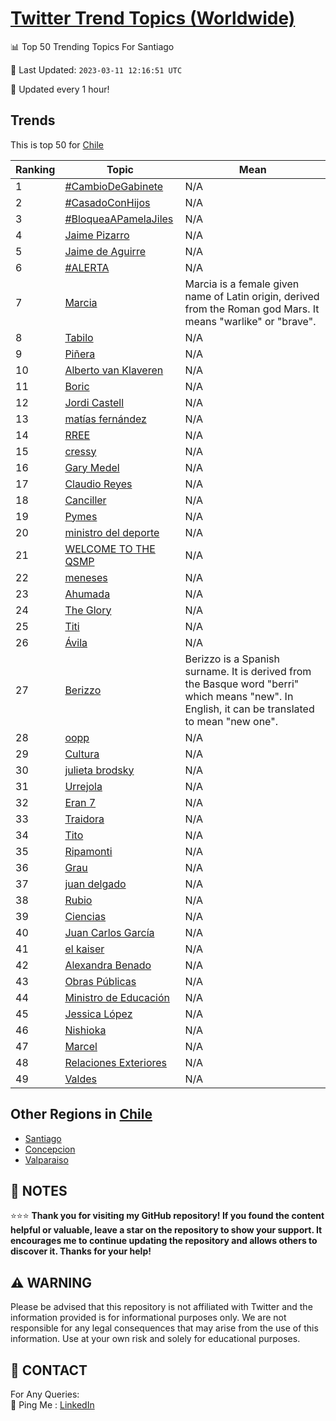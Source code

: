 [Twitter Trend Topics (Worldwide)](https://github.com/ErcinDedeoglu/Twitter-Trend-Topics)
==========


📊 Top 50 Trending Topics For Santiago

📆 Last Updated: `2023-03-11 12:16:51 UTC`

🔧 Updated every 1 hour!


## Trends

This is top 50 for [Chile](</Chile>)

| Ranking | Topic | Mean |
| ------- | ------------ | ------------ |
| 1 | [#CambioDeGabinete](http://twitter.com/search?q=%23CambioDeGabinete) | N/A |
| 2 | [#CasadoConHijos](http://twitter.com/search?q=%23CasadoConHijos) | N/A |
| 3 | [#BloqueaAPamelaJiles](http://twitter.com/search?q=%23BloqueaAPamelaJiles) | N/A |
| 4 | [Jaime Pizarro](http://twitter.com/search?q=Jaime+Pizarro) | N/A |
| 5 | [Jaime de Aguirre](http://twitter.com/search?q=Jaime+de+Aguirre) | N/A |
| 6 | [#ALERTA](http://twitter.com/search?q=%23ALERTA) | N/A |
| 7 | [Marcia](http://twitter.com/search?q=Marcia) | Marcia is a female given name of Latin origin, derived from the Roman god Mars. It means "warlike" or "brave". |
| 8 | [Tabilo](http://twitter.com/search?q=Tabilo) | N/A |
| 9 | [Piñera](http://twitter.com/search?q=Pi%c3%b1era) | N/A |
| 10 | [Alberto van Klaveren](http://twitter.com/search?q=Alberto+van+Klaveren) | N/A |
| 11 | [Boric](http://twitter.com/search?q=Boric) | N/A |
| 12 | [Jordi Castell](http://twitter.com/search?q=Jordi+Castell) | N/A |
| 13 | [matías fernández](http://twitter.com/search?q=mat%c3%adas+fern%c3%a1ndez) | N/A |
| 14 | [RREE](http://twitter.com/search?q=RREE) | N/A |
| 15 | [cressy](http://twitter.com/search?q=cressy) | N/A |
| 16 | [Gary Medel](http://twitter.com/search?q=Gary+Medel) | N/A |
| 17 | [Claudio Reyes](http://twitter.com/search?q=Claudio+Reyes) | N/A |
| 18 | [Canciller](http://twitter.com/search?q=Canciller) | N/A |
| 19 | [Pymes](http://twitter.com/search?q=Pymes) | N/A |
| 20 | [ministro del deporte](http://twitter.com/search?q=ministro+del+deporte) | N/A |
| 21 | [WELCOME TO THE QSMP](http://twitter.com/search?q=WELCOME+TO+THE+QSMP) | N/A |
| 22 | [meneses](http://twitter.com/search?q=meneses) | N/A |
| 23 | [Ahumada](http://twitter.com/search?q=Ahumada) | N/A |
| 24 | [The Glory](http://twitter.com/search?q=The+Glory) | N/A |
| 25 | [Titi](http://twitter.com/search?q=Titi) | N/A |
| 26 | [Ávila](http://twitter.com/search?q=%c3%81vila) | N/A |
| 27 | [Berizzo](http://twitter.com/search?q=Berizzo) | Berizzo is a Spanish surname. It is derived from the Basque word "berri" which means "new". In English, it can be translated to mean "new one". |
| 28 | [oopp](http://twitter.com/search?q=oopp) | N/A |
| 29 | [Cultura](http://twitter.com/search?q=Cultura) | N/A |
| 30 | [julieta brodsky](http://twitter.com/search?q=julieta+brodsky) | N/A |
| 31 | [Urrejola](http://twitter.com/search?q=Urrejola) | N/A |
| 32 | [Eran 7](http://twitter.com/search?q=Eran+7) | N/A |
| 33 | [Traidora](http://twitter.com/search?q=Traidora) | N/A |
| 34 | [Tito](http://twitter.com/search?q=Tito) | N/A |
| 35 | [Ripamonti](http://twitter.com/search?q=Ripamonti) | N/A |
| 36 | [Grau](http://twitter.com/search?q=Grau) | N/A |
| 37 | [juan delgado](http://twitter.com/search?q=juan+delgado) | N/A |
| 38 | [Rubio](http://twitter.com/search?q=Rubio) | N/A |
| 39 | [Ciencias](http://twitter.com/search?q=Ciencias) | N/A |
| 40 | [Juan Carlos García](http://twitter.com/search?q=Juan+Carlos+Garc%c3%ada) | N/A |
| 41 | [el kaiser](http://twitter.com/search?q=el+kaiser) | N/A |
| 42 | [Alexandra Benado](http://twitter.com/search?q=Alexandra+Benado) | N/A |
| 43 | [Obras Públicas](http://twitter.com/search?q=Obras+P%c3%bablicas) | N/A |
| 44 | [Ministro de Educación](http://twitter.com/search?q=Ministro+de+Educaci%c3%b3n) | N/A |
| 45 | [Jessica López](http://twitter.com/search?q=Jessica+L%c3%b3pez) | N/A |
| 46 | [Nishioka](http://twitter.com/search?q=Nishioka) | N/A |
| 47 | [Marcel](http://twitter.com/search?q=Marcel) | N/A |
| 48 | [Relaciones Exteriores](http://twitter.com/search?q=Relaciones+Exteriores) | N/A |
| 49 | [Valdes](http://twitter.com/search?q=Valdes) | N/A |



## Other Regions in [Chile](</Chile>)

* [Santiago](</Chile/Santiago.md>)
* [Concepcion](</Chile/Concepcion.md>)
* [Valparaiso](</Chile/Valparaiso.md>)



## 📝 NOTES

⭐⭐⭐ **Thank you for visiting my GitHub repository! If you found the content helpful or valuable, leave a star on the repository to show your support. It encourages me to continue updating the repository and allows others to discover it. Thanks for your help!**


## ⚠️ WARNING

Please be advised that this repository is not affiliated with Twitter and the information provided is for informational purposes only. We are not responsible for any legal consequences that may arise from the use of this information. Use at your own risk and solely for educational purposes.


## 📨 CONTACT

 For Any Queries:  
            🏓 Ping Me : [LinkedIn](https://www.linkedin.com/in/ercindedeoglu/)
